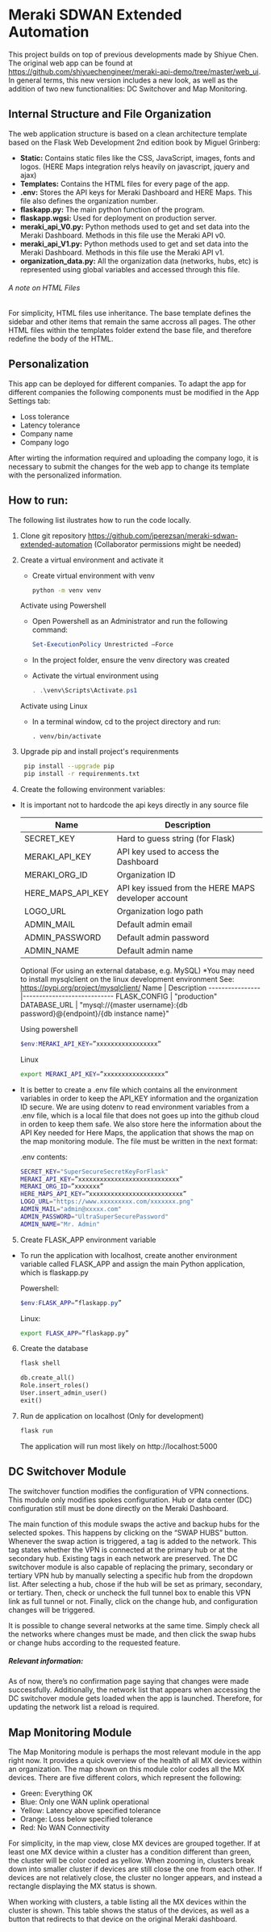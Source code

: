 # Meraki SDWAN Extended Automation
This project builds on top of previous developments made by Shiyue Chen. The original web app can be found at https://github.com/shiyuechengineer/meraki-api-demo/tree/master/web_ui. In general terms, this new version includes a new look, as well as the addition of two new functionalities: DC Switchover and Map Monitoring.

## Internal Structure and File Organization
The web application structure is based on a clean architecture template based on the Flask Web Development 2nd edition book by Miguel Grinberg:
  * **Static:** Contains static files like the CSS, JavaScript, images, fonts and logos. (HERE Maps integration relys heavily on javascript, jquery and ajax)
  * **Templates:** Contains the HTML files for every page of the app.
  * **.env:** Stores the API keys for Meraki Dashboard and HERE Maps. This file also defines the organization number.
  * **flaskapp.py:** The main python function of the program.
  * **flaskapp.wgsi:** Used for deployment on production server. 
  * **meraki_api_V0.py:** Python methods used to get and set data into the Meraki Dashboard. Methods in this file use the Meraki API v0.
  * **meraki_api_V1.py:** Python methods used to get and set data into the Meraki Dashboard. Methods in this file use the Meraki API v1.
  * **organization_data.py:** All the organization data (networks, hubs, etc) is represented using global variables and accessed through this file.
###### A note on HTML Files
For simplicity, HTML files use inheritance. The base template defines the sidebar and other items that remain the same accross all pages. The other HTML files within the templates folder extend the base file, and therefore redefine the body of the HTML.

## Personalization
This app can be deployed for different companies. To adapt the app for different companies the following components must be modified in the App Settings tab:
* Loss tolerance
* Latency tolerance
* Company name
* Company logo

After wirting the information required and uploading the company logo, it is necessary to submit the changes for the web app to change its template with the personalized information. 


## How to run:
The following list ilustrates how to run the code locally.

1. Clone git repository https://github.com/jperezsan/meraki-sdwan-extended-automation (Collaborator permissions might be needed)
2. Create a virtual environment and activate it
    * Create virtual environment with venv
      ```sh
      python -m venv venv
      ```
      
    Activate using Powershell
      * Open Powershell as an Administrator and run the following command:
        ```powershell
        Set-ExecutionPolicy Unrestricted –Force
        ```
        
      * In the project folder, ensure the venv directory was created
      * Activate the virtual environment using       
        ```powershell
        . .\venv\Scripts\Activate.ps1
        ```        
    Activate using Linux
      * In a terminal window, cd to the project directory and run:        
        ```bsh
        . venv/bin/activate
        ```

3. Upgrade pip and install project's requirenments
   ```sh
    pip install --upgrade pip
    pip install -r requirenments.txt 
    ```
4. Create the following environment variables:
  * It is important not to hardcode the api keys directly in any source file

    Name | Description
    ----------------|----------------------------
    SECRET_KEY | Hard to guess string (for Flask)
    MERAKI_API_KEY | API key used to access the Dashboard 
    MERAKI_ORG_ID | Organization ID  
    HERE_MAPS_API_KEY | API key issued from the HERE MAPS developer account
    LOGO_URL | Organization logo path
    ADMIN_MAIL | Default admin email
    ADMIN_PASSWORD | Default admin password  
    ADMIN_NAME | Default admin name
    
    Optional (For using an external database, e.g. MySQL)
    *You may need to install mysqlclient on the linux development environment See: https://pypi.org/project/mysqlclient/
    Name | Description
    ----------------|----------------------------
    FLASK_CONFIG | "production"
    DATABASE_URL | "mysql://{master username}:{db password}@{endpoint}/{db instance name}"

    Using powershell
    ```powershell
    $env:MERAKI_API_KEY=”xxxxxxxxxxxxxxxxx”
    ```  

    Linux
    ```bash
    export MERAKI_API_KEY=”xxxxxxxxxxxxxxxxx”
    ```

  * It is better to create a .env file which contains all the environment variables in order to keep the API_KEY information and the organization ID secure.
    We are using dotenv to read environment variables from a .env file, which is a local file that does not goes up into the github cloud in orden to keep them safe.
    We also store here the information about the API Key needed for Here Maps, the application that shows the map on the map monitoring module.
    The file must be written in the next format:
    
    .env contents:
    ```sh
    SECRET_KEY="SuperSecureSecretKeyForFlask"
    MERAKI_API_KEY=”xxxxxxxxxxxxxxxxxxxxxxxxxxxx”
    MERAKI_ORG_ID=”xxxxxxx”
    HERE_MAPS_API_KEY=”xxxxxxxxxxxxxxxxxxxxxxxxxx”
    LOGO_URL="https://www.xxxxxxxxx.com/xxxxxxx.png"
    ADMIN_MAIL="admin@xxxxx.com"
    ADMIN_PASSWORD="UltraSuperSecurePassword"    
    ADMIN_NAME="Mr. Admin"    
    ```
  
  5. Create FLASK_APP environment variable
  * To run the application with localhost, create another environment variable called FLASK_APP and assign the main    Python application, which is flaskapp.py

      Powershell:
      ```powershell
      $env:FLASK_APP=”flaskapp.py”    
      ```
      Linux:
      ```bash
      export FLASK_APP=”flaskapp.py”
      ``` 
      
  6. Create the database
      ```sh
      flask shell
      ```
      
      ```python
      db.create_all()
      Role.insert_roles()
      User.insert_admin_user()
      exit()
      ```
      
  7. Run de application on localhost (Only for development)
      ```sh
      flask run
      ```

      The application will run most likely on http://localhost:5000


## DC Switchover Module
The switchover function modifies the configuration of VPN connections. This module only modifies spokes configuration. Hub or data center (DC) configuration still must be done directly on the Meraki Dashboard.

The main function of this module swaps the active and backup hubs for the selected spokes. This happens by clicking on the “SWAP HUBS” button. Whenever the swap action is triggered, a tag is added to the network. This tag states whether the VPN is connected at the primary hub or at the secondary hub. Existing tags in each network are preserved.
The DC switchover module is also capable of replacing the primary, secondary or tertiary VPN hub by manually selecting a specific hub from the dropdown list. After selecting a hub, chose if the hub will be set as primary, secondary, or tertiary. Then, check or uncheck the full tunnel box to enable this VPN link as full tunnel or not. Finally, click on the change hub, and configuration changes will be triggered.

It is possible to change several networks at the same time. Simply check all the networks where changes must be made, and then click the swap hubs or change hubs according to the requested feature.

##### Relevant information:
As of now, there’s no confirmation page saying that changes were made successfully. Additionally, the network list that appears when accessing the DC switchover module gets loaded when the app is launched. Therefore, for updating the network list a reload is required.



## Map Monitoring Module
The Map Monitoring module is perhaps the most relevant module in the app right now. It provides a quick overview of the health of all MX devices within an organization. The map shown on this module color codes all the MX devices. There are five different colors, which represent the following:
 * Green: Everything OK
 * Blue: Only one WAN uplink operational
 * Yellow: Latency above specified tolerance
 * Orange: Loss below specified tolerance
 * Red: No WAN Connectivity

For simplicity, in the map view, close MX devices are grouped together. If at least one MX device within a cluster has a condition different than green, the cluster will be color coded as yellow. When zooming in, clusters break down into smaller cluster if devices are still close the one from each other. If devices are not relatively close, the cluster no longer appears, and instead a rectangle displaying the MX status is shown.

When working with clusters, a table listing all the MX devices within the cluster is shown. This table shows the status of the devices, as well as a button that redirects to that device on the original Meraki dashboard.



